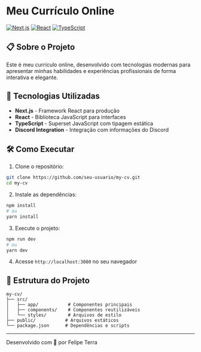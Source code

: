 # Meu Currículo Online

[![Next.js](https://img.shields.io/badge/Next.js-000000?style=for-the-badge&logo=next.js&logoColor=white)](https://nextjs.org/)
[![React](https://img.shields.io/badge/React-61DAFB?style=for-the-badge&logo=react&logoColor=black)](https://reactjs.org/)
[![TypeScript](https://img.shields.io/badge/TypeScript-3178C6?style=for-the-badge&logo=typescript&logoColor=white)](https://www.typescriptlang.org/)

## 📋 Sobre o Projeto

Este é meu currículo online, desenvolvido com tecnologias modernas para apresentar minhas habilidades e experiências profissionais de forma interativa e elegante.

## 🚀 Tecnologias Utilizadas

- **Next.js** - Framework React para produção
- **React** - Biblioteca JavaScript para interfaces
- **TypeScript** - Superset JavaScript com tipagem estática
- **Discord Integration** - Integração com informações do Discord

## 🛠️ Como Executar

1. Clone o repositório:
```bash
git clone https://github.com/seu-usuario/my-cv.git
cd my-cv
```

2. Instale as dependências:
```bash
npm install
# ou
yarn install
```

3. Execute o projeto:
```bash
npm run dev
# ou
yarn dev
```

4. Acesse `http://localhost:3000` no seu navegador

## 📁 Estrutura do Projeto

```
my-cv/
├── src/
│   ├── app/           # Componentes principais
│   ├── components/    # Componentes reutilizáveis
│   └── styles/        # Arquivos de estilo
├── public/           # Arquivos estáticos
└── package.json      # Dependências e scripts
```

---

Desenvolvido com 💙 por Felipe Terra
